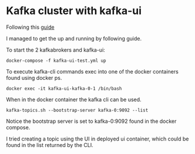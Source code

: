 # Kafka cluster with kafka-ui

Following this [guide](https://medium.com/@penkov.vladimir/kafka-cluster-with-ui-and-metrics-easy-setup-d12d1b94eccf)

I managed to get the up and running by following guide.

To start the 2 kafkabrokers and kafka-ui:
```
docker-compose -f kafka-ui-test.yml up
```

To execute kafka-cli commands exec into one of the docker containers found using docker ps.

```
docker exec -it kafka-ui-kafka-0-1 /bin/bash
```

When in the docker container the kafka cli can be used.
```
kafka-topics.sh --bootstrap-server kafka-0:9092 --list
```
Notice the bootstrap server is set to kafka-0:9092 found in the docker compose.


I tried creating a topic using the UI in deployed ui container, which could be found in the list returned by the CLI.